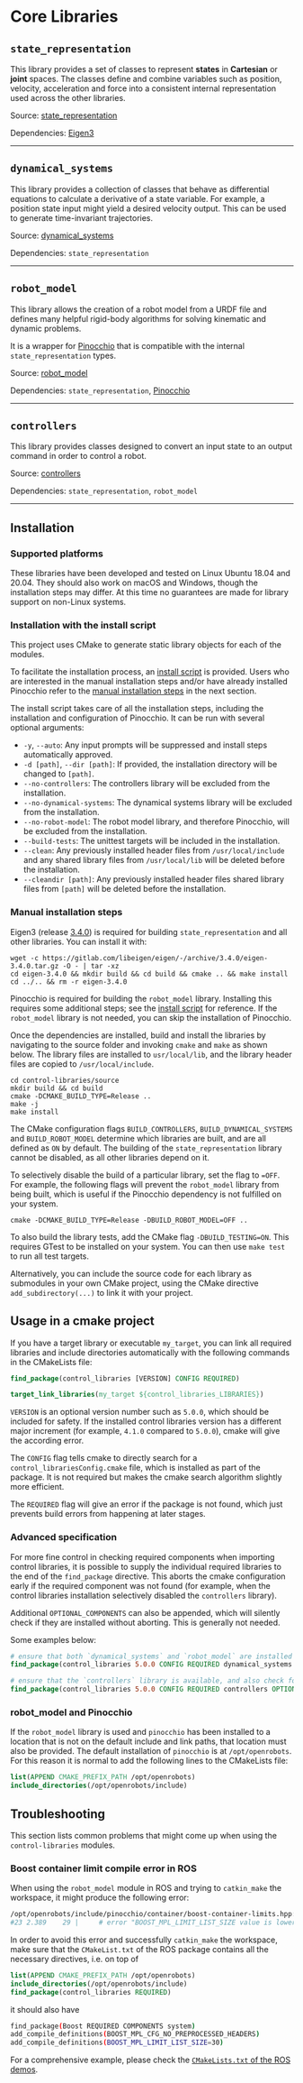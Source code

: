 # Core Libraries

## `state_representation`

This library provides a set of classes to represent **states** in **Cartesian** or **joint** spaces.
The classes define and combine variables such as position, velocity, acceleration and force into
a consistent internal representation used across the other libraries.

Source: [state_representation](./state_representation)

Dependencies: [Eigen3](https://eigen.tuxfamily.org/index.php?title=Main_Page)

---

## `dynamical_systems`

This library provides a collection of classes that behave as differential equations to calculate
a derivative of a state variable. For example, a position state input might
yield a desired velocity output. This can be used to generate time-invariant trajectories.

Source: [dynamical_systems](./dynamical_systems)

Dependencies: `state_representation`

---

## `robot_model`

This library allows the creation of a robot model from a URDF file and defines many helpful
rigid-body algorithms for solving kinematic and dynamic problems.

It is a wrapper for [Pinocchio](https://github.com/stack-of-tasks/pinocchio)
that is compatible with the internal `state_representation` types.

Source: [robot_model](./robot_model)

Dependencies: `state_representation`, [Pinocchio](https://stack-of-tasks.github.io/pinocchio/download.html)

---

## `controllers`

This library provides classes designed to convert an input state to an output command in order to control
a robot.

Source: [controllers](./controllers)

Dependencies: `state_representation`, `robot_model`

---


## Installation

### Supported platforms

These libraries have been developed and tested on Linux Ubuntu 18.04 and 20.04.
They should also work on macOS and Windows, though the installation
steps may differ. At this time no guarantees are made for library support on
non-Linux systems.

### Installation with the install script
This project uses CMake to generate static library objects for each of the modules.

To facilitate the installation process, an [install script](./install.sh) is provided. Users who are interested in
the manual installation steps and/or have already installed Pinocchio refer to the
[manual installation steps](#manual-installation-steps) in the next section.

The install script takes care of all the installation steps, including the installation and configuration of Pinocchio.
It can be run with several optional arguments:
- `-y`, `--auto`: Any input prompts will be suppressed and install steps automatically approved.
- `-d [path]`, `--dir [path]`: If provided, the installation directory will be changed to `[path]`.
- `--no-controllers`: The controllers library will be excluded from the installation.
- `--no-dynamical-systems`: The dynamical systems library will be excluded from the installation.
- `--no-robot-model`: The robot model library, and therefore Pinocchio, will be excluded from the installation.
- `--build-tests`: The unittest targets will be included in the installation.
- `--clean`: Any previously installed header files from `/usr/local/include` and any shared library files from
  `/usr/local/lib` will be deleted before the installation.
- `--cleandir [path]`: Any previously installed header files shared library files from `[path]` will be deleted before
  the installation.

### Manual installation steps

Eigen3 (release [3.4.0](https://gitlab.com/libeigen/eigen/-/releases/3.4.0)) is required for
building `state_representation` and all other libraries. You can install it with:
```shell script
wget -c https://gitlab.com/libeigen/eigen/-/archive/3.4.0/eigen-3.4.0.tar.gz -O - | tar -xz
cd eigen-3.4.0 && mkdir build && cd build && cmake .. && make install
cd ../.. && rm -r eigen-3.4.0
```

Pinocchio is required for building the `robot_model` library. Installing this requires
some additional steps; see the [install script](./install.sh) for reference.
If the `robot_model` library is not needed, you can skip the installation of Pinocchio.

Once the dependencies are installed, build and install the libraries by navigating
to the source folder and invoking `cmake` and `make` as shown below.
The library files are installed to `usr/local/lib`, and the library header files
are copied to `/usr/local/include`.

```shell script
cd control-libraries/source
mkdir build && cd build
cmake -DCMAKE_BUILD_TYPE=Release ..
make -j
make install
```

The CMake configuration flags `BUILD_CONTROLLERS`, `BUILD_DYNAMICAL_SYSTEMS` and `BUILD_ROBOT_MODEL`
determine which libraries are built, and are all defined as `ON` by default.
The building of the `state_representation` library cannot be disabled, as all other libraries depend on it.

To selectively disable the build of a particular library, set the flag to `=OFF`.
For example, the following flags will prevent the `robot_model` library from being built,
which is useful if the Pinocchio dependency is not fulfilled on your system.

```shell script
cmake -DCMAKE_BUILD_TYPE=Release -DBUILD_ROBOT_MODEL=OFF ..
```

To also build the library tests, add the CMake flag `-DBUILD_TESTING=ON`.
This requires GTest to be installed on your system. You can then use `make test` to run all test targets.

Alternatively, you can include the source code for each library as submodules in your own CMake project,
using the CMake directive `add_subdirectory(...)` to link it with your project.

## Usage in a cmake project

If you have a target library or executable `my_target`, you can link all required libraries
and include directories automatically with the following commands in the CMakeLists file:

```cmake
find_package(control_libraries [VERSION] CONFIG REQUIRED)

target_link_libraries(my_target ${control_libraries_LIBRARIES})
```

`VERSION` is an optional version number such as `5.0.0`, which should be included for safety. If the installed
control libraries version has a different major increment (for example, `4.1.0` compared to `5.0.0`), cmake
will give the according error.

The `CONFIG` flag tells cmake to directly search for a `control_librariesConfig.cmake` file, which is installed
as part of the package. It is not required but makes the cmake search algorithm slightly more efficient.

The `REQUIRED` flag will give an error if the package is not found, which just prevents build errors from happening
at later stages.

### Advanced specification

For more fine control in checking required components when importing control libraries, it is possible to
supply the individual required libraries to the end of the `find_package` directive. This aborts the cmake 
configuration early if the required component was not found (for example, when the control libraries installation
selectively disabled the `controllers` library).

Additional `OPTIONAL_COMPONENTS` can also be appended, which will silently check if they are installed without aborting.
This is generally not needed.

Some examples below:

```cmake
# ensure that both `dynamical_systems` and `robot_model` are installed and available
find_package(control_libraries 5.0.0 CONFIG REQUIRED dynamical_systems robot_model)

# ensure that the `controllers` library is available, and also check for dynamical_systems in the background
find_package(control_libraries 5.0.0 CONFIG REQUIRED controllers OPTIONAL_COMPONENTS dynamical_systems)
```

### robot_model and Pinocchio

If the `robot_model` library is used and `pinocchio` has been installed to a location that is
not on the default include and link paths, that location must also be provided.
The default installation of `pinocchio` is at `/opt/openrobots`. For this reason it is normal to add the following
lines to the CMakeLists file:

```cmake
list(APPEND CMAKE_PREFIX_PATH /opt/openrobots)
include_directories(/opt/openrobots/include)
```

## Troubleshooting

This section lists common problems that might come up when using the `control-libraries` modules.

### Boost container limit compile error in ROS
When using the `robot_model` module in ROS and trying to `catkin_make` the workspace, it might produce the following error:
```bash
/opt/openrobots/include/pinocchio/container/boost-container-limits.hpp:29:7: error: #error "BOOST_MPL_LIMIT_LIST_SIZE value is lower than the value of PINOCCHIO_BOOST_MPL_LIMIT_CONTAINER_SIZE"
#23 2.389    29 |     # error "BOOST_MPL_LIMIT_LIST_SIZE value is lower than the value of PINOCCHIO_BOOST_MPL_LIMIT_CONTAINER_SIZE"
```
In order to avoid this error and successfully `catkin_make` the workspace, make sure that the `CMakeList.txt` of the ROS
package contains all the necessary directives, i.e. on top of

```cmake
list(APPEND CMAKE_PREFIX_PATH /opt/openrobots)
include_directories(/opt/openrobots/include)
find_package(control_libraries REQUIRED)
```
it should also have
```bash
find_package(Boost REQUIRED COMPONENTS system)
add_compile_definitions(BOOST_MPL_CFG_NO_PREPROCESSED_HEADERS)
add_compile_definitions(BOOST_MPL_LIMIT_LIST_SIZE=30)
```
For a comprehensive example, please check the [`CMakeLists.txt` of the ROS demos](../demos/ros_examples/CMakeLists.txt).
